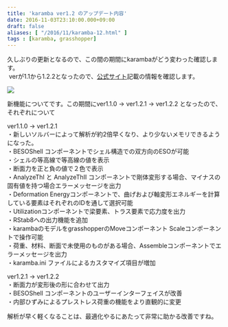 ```yaml
---
title: 'karamba ver1.2 のアップデート内容'
date: 2016-11-03T23:10:00.000+09:00
draft: false
aliases: [ "/2016/11/karamba-12.html" ]
tags : [karamba, grasshopper]
---
```


久しぶりの更新となるので、この間の期間にkarambaがどう変わった確認します。  
 verが1.1から1.2.2となったので、[公式サイト](http://www.grasshopper3d.com/group/karamba/page/new-features-and-bug-fixes)記載の情報を確認します。  

[![](https://api.ning.com/files/2mxGt-70BGGTngCq9wUcVYtSXOQ-aIuAtFiYLQ9ZtAUuJ-9DUufgWDWIn1tnSxjuiF5UksjNqahZiLufV6b*zQPZCIRJRNqN/karambaLogo_480x480.jpg?crop=1:1&width=171)](http://api.ning.com/files/2mxGt-70BGGTngCq9wUcVYtSXOQ-aIuAtFiYLQ9ZtAUuJ-9DUufgWDWIn1tnSxjuiF5UksjNqahZiLufV6b*zQPZCIRJRNqN/karambaLogo_480x480.jpg?crop=1%3A1&width=171)

  
  
  
  
新機能についてです。この期間にver1.1.0 → ver1.2.1 → ver1.2.2 となったので、それぞれについて  
  
ver1.1.0 → ver1.2.1  
・新しいソルバーによって解析が約2倍早くなり、より少ないメモリできるようになった。  
・BESOShell コンポーネントでシェル構造での双方向のESOが可能  
・シェルの等高線で等高線の値を表示  
・断面力を正と負の値で２色で表示  
・AnalyzeThI と AnalyzeThII コンポーネントで剛体変形する場合、マイナスの固有値を持つ場合エラーメッセージを出力  
・Deformation Energyコンポーネントで、曲げおよび軸変形エネルギーを計算している要素はそれぞれのIDを通して選択可能  
・Utilizationコンポーネントで梁要素、トラス要素で応力度を出力  
・RStab8への出力機能を追加  
・karambaのモデルをgrasshopperのMoveコンポーネント Scaleコンポーネントで操作可能  
・荷重、材料、断面で未使用のものがある場合、Assembleコンポーネントでエラーメッセージを出力  
・karamba.ini ファイルによるカスタマイズ項目が増加  
  
ver1.2.1 → ver1.2.2  
・断面力が変形後の形に合わせて出力  
・BESOShell コンポーネントのユーザーインターフェイスが改善  
・内部ひずみによるプレストレス荷重の機能をより直観的に変更  
  
解析が早く軽くなることは、最適化やるにあたって非常に助かる改善ですね。